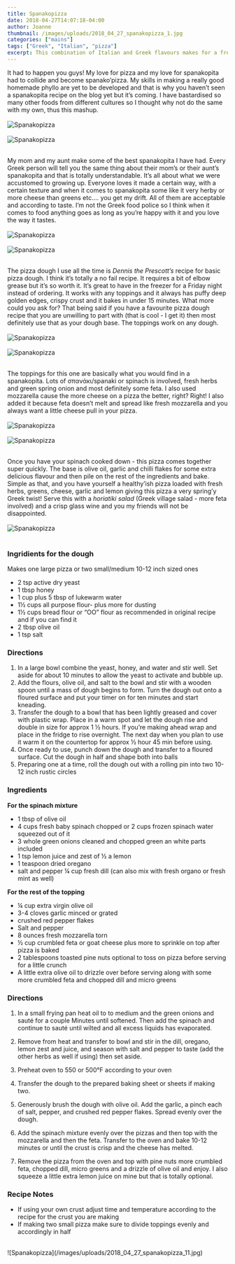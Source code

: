 ```yaml
---
title: Spanakopizza
date: 2018-04-27T14:07:18-04:00
author: Joanne
thumbnail: /images/uploads/2018_04_27_spanakopizza_1.jpg
categories: ["mains"]
tags: ["Greek", "Italian", "pizza"]
excerpt: This combination of Italian and Greek flavours makes for a fresh delcious pizza
---
```


It had to happen you guys! My love for pizza and my love for spanakopita had to collide and become spanako’pizza. My skills in making a really good homemade phyllo are yet to be developed and that is why you haven’t seen a spanakopita recipe on the blog yet but it’s coming. I have bastardised so many other  foods from different cultures so I thought why not do the same with my own, thus this mashup.
</br>
</br>
![Spanakopizza](/images/uploads/2018_04_27_spanakopizza_2.jpg)
</br>
</br>
![Spanakopizza](/images/uploads/2018_04_27_spanakopizza_3.jpg)
</br>
</br>

My mom and my aunt make some of the best spanakopita I have had. Every Greek person will tell you the same thing about their mom’s or their aunt’s spanakopita and that is totally understandable. It’s all about what we were accustomed to growing up. Everyone loves it made a certain way, with a certain texture and when it comes to spanakopita some like it very herby or more cheese than greens etc.... you get my drift. All of them are acceptable and according to taste. I’m not the Greek food police so I think when it comes to food anything goes as long as you’re happy with it and you love the way it tastes.
</br>
</br>
![Spanakopizza](/images/uploads/2018_04_27_spanakopizza_4.jpg)
</br>
</br>
![Spanakopizza](/images/uploads/2018_04_27_spanakopizza_5.jpg)
</br>
</br>

The pizza dough I use all the time is _Dennis the Prescott’s_ recipe for basic pizza dough. I think it’s totally a no fail recipe. It requires a bit of elbow grease but it’s so worth it. It’s great to have in the freezer for a Friday night instead of ordering. It works with any toppings and it always has puffy deep golden edges, crispy crust and it bakes in under 15 minutes. What more could you ask for? That being said if you have a favourite pizza dough recipe that you are unwilling to part with (that is cool - I get it) then most definitely use that as your dough base. The toppings work on any dough.
</br>
</br>
![Spanakopizza](/images/uploads/2018_04_27_spanakopizza_6.jpg)
</br>
</br>
![Spanakopizza](/images/uploads/2018_04_27_spanakopizza_7.jpg)
</br>
</br>

The toppings for this one are basically what you would find in a spanakopita. Lots of σπανάκι/spanaki or spinach is involved, fresh herbs and green spring onion and most definitely some feta. I also used mozzarella cause the more cheese on a pizza the better, right? Right! I also added it because feta doesn’t melt and spread like fresh mozzarella and you always want a little cheese pull in your pizza. 
</br>
</br>
![Spanakopizza](/images/uploads/2018_04_27_spanakopizza_8.jpg)
</br>
</br>
![Spanakopizza](/images/uploads/2018_04_27_spanakopizza_9.jpg)
</br>
</br>

Once you have your spinach cooked down - this pizza comes together super quickly. The base is olive oil, garlic and chilli flakes for some extra delicious flavour and then pile on the rest of the ingredients and bake. Simple as that, and you have yourself a healthy’ish pizza loaded with fresh herbs, greens, cheese, garlic and lemon giving this pizza a very spring’y Greek twist! Serve this with a _horiatiki salad_ (Greek village salad - more feta involved) and a crisp glass wine and you my friends will not be disappointed.
</br>
</br>
![Spanakopizza](/images/uploads/2018_04_27_spanakopizza_10.jpg)
</br>
</br>

### Ingridients for the dough
Makes one large pizza or two small/medium 10-12 inch sized ones 

* 2 tsp active dry yeast
* 1 tbsp honey
* 1 cup plus 5 tbsp of lukewarm water
* 1½ cups all purpose flour- plus more for dusting
* 1½ cups bread flour or “OO” flour as recommended in original recipe and if you can find it
* 2 tbsp olive oil
* 1 tsp salt 

### Directions

1. In a large bowl combine the yeast, honey, and water and stir well. Set aside for about 10 minutes to allow the yeast to activate and bubble up.
1. Add the flours, olive oil, and salt to the bowl and stir with a wooden spoon until a mass of dough begins to form. Turn the dough out onto a floured surface and put your timer on for ten minutes and start kneading.
1. Transfer the dough to a bowl that has been lightly greased and cover with plastic wrap. Place in a warm spot and let the dough rise and double in size for approx 1 ½ hours. If you’re making ahead wrap and place in the fridge to rise overnight. The next day when you plan to use it warm it on the countertop for approx ½ hour 45 min before using.
1. Once ready to use, punch down the dough and transfer to a floured surface. Cut the dough in half and shape both into balls
1. Preparing one at a time, roll the dough out with a rolling pin into two 10-12 inch rustic circles

### Ingredients 

__For the spinach mixture__

* 1 tbsp of olive oil 
* 4 cups fresh baby spinach chopped or 2 cups frozen spinach water squeezed out of it 
* 3 whole green onions cleaned and chopped green an white parts included 
* 1 tsp lemon juice and zest of &frac12; a lemon
* 1 teaspoon dried oregano
* salt and pepper
&frac14; cup fresh dill (can also mix with fresh organo or fresh mint as well) 

__For the rest of the topping__

* &frac14; cup extra virgin olive oil
* 3-4 cloves garlic minced or grated
* crushed red pepper flakes 
* Salt and pepper 
* 8 ounces fresh mozzarella torn
* &frac12; cup crumbled feta or goat cheese plus more to sprinkle on top after pizza is baked 
* 2 tablespoons toasted pine nuts optional to toss on pizza before serving for a little crunch 
* A little extra olive oil to drizzle over before serving along with some more crumbled feta and chopped dill and micro greens 
	
### Directions

1. In a small frying pan heat oil to to medium and the green onions and sauté for a couple
Minutes until softened. Then add the spinach and continue to sauté until wilted and all excess liquids has evaporated. 

1. Remove from heat and transfer to bowl and stir in the dill, oregano, lemon zest and juice, and season with salt and pepper to taste (add the other herbs as well if using) then set aside. 

1. Preheat oven to 550 or 500°F according to your oven

1. Transfer the dough to the prepared baking sheet or sheets if making two. 

1. Generously brush the dough with olive oil. Add the garlic, a pinch each of salt, pepper, and crushed red pepper flakes. Spread evenly over the dough.  

1. Add the spinach mixture evenly over the pizzas and then top with the mozzarella and then the feta. Transfer to the oven and bake 10-12 minutes or until the crust is crisp and the cheese has melted. 

1. Remove the pizza from the oven and top with pine nuts more crumbled feta, chopped dill, micro greens and a drizzle of olive oil and enjoy. I also squeeze a little extra lemon juice on mine but that is totally optional. 

### Recipe Notes

* If using your own crust adjust time and temperature according to the recipe for the crust you are making
* If making two small pizza make sure to divide toppings evenly and accordingly in half 

</br>
![Spanakopizza](/images/uploads/2018_04_27_spanakopizza_11.jpg)
